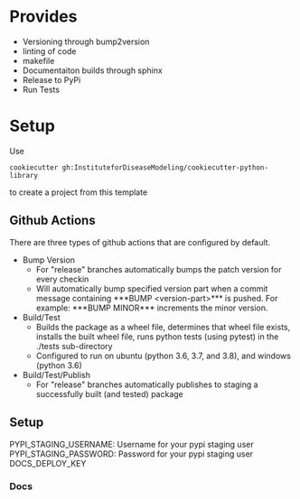 # Provides

* Versioning through bump2version
* linting of code
* makefile 
* Documentaiton builds through sphinx
* Release to PyPi
* Run Tests

# Setup
Use 
```
cookiecutter gh:InstituteforDiseaseModeling/cookiecutter-python-library
```
to create a project from this template

## Github Actions
There are three types of github actions that are configured by default.

* Bump Version
  * For "release" branches automatically bumps the patch version for every checkin
  * Will automatically bump specified version part when a commit message containing \*\*\*BUMP \<version-part\>\*\*\* is pushed. For example: \*\*\*BUMP MINOR\*\*\* increments the minor version.
* Build/Test
  * Builds the package as a wheel file, determines that wheel file exists, installs the built wheel file, runs python tests (using pytest) in the ./tests sub-directory
  * Configured to run on ubuntu (python 3.6, 3.7, and 3.8), and windows (python 3.6)
* Build/Test/Publish
  * For "release" branches automatically publishes to staging a successfully built (and tested) package

## Setup

PYPI_STAGING_USERNAME: Username for your pypi staging user
PYPI_STAGING_PASSWORD: Password for your pypi staging user
DOCS_DEPLOY_KEY

### Docs
